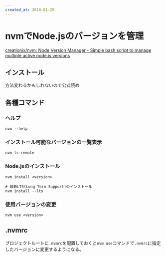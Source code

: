 ```yaml
---
created_at: 2018-01-25
---
```


# nvmでNode.jsのバージョンを管理

[creationix/nvm: Node Version Manager - Simple bash script to manage multiple active node.js versions](https://github.com/creationix/nvm#usage)


## インストール

方法変わるかもしれないので公式読め

## 各種コマンド

### ヘルプ

```
nvm --help
```

### インストール可能なバージョンの一覧表示

```
nvm ls-remote
```

### Node.jsのインストール

```
nvm install <version>

# 最新LTS(Long Term Support)のインストール
nvm install --lts
```

### 使用バージョンの変更

```
nvm use <version>
```




## .nvmrc

プロジェクトルートに`.nvmrc`を配置しておくと`nvm use`コマンドで`.nvmrc`に指定したバージョンに変更するようになる。
